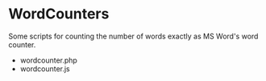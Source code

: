 # WordCounters

Some scripts for counting the number of words exactly as MS Word's word counter.

* wordcounter.php
* wordcounter.js
